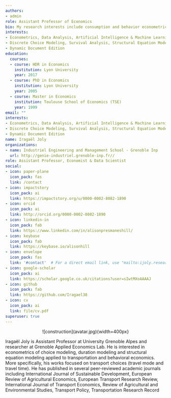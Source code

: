 ```yaml
---
authors:
- admin
role: Assistant Professor of Economics
bio: My research interests include consumption and behavior econometric modelling applied to transport, food and innovative products. 
interests:
- Econometrics, Data Analysis, Artificial Intelligence & Machine Learning
- Discrete Choice Modeling, Survival Analysis, Structural Equation Modelling
- Dynamic Document Edition
education:
  courses:
  - course: HDR in Economics
    institution: Lyon University
    year: 2017
  - course: PhD in Economics
    institution: Lyon University
    year: 2005
  - course: Master in Economics
    institution: Toulouse School of Economics (TSE)
    year: 1999
email: ""
interests:
- Econometrics, Data Analysis, Artificial Intelligence & Machine Learning
- Discrete Choice Modeling, Survival Analysis, Structural Equation Modelling
- Dynamic Document Edition
name: Iragaël Joly
organizations:
- name: Industriel Engineering and Management School - Grenoble Inp
  url: http://genie-industriel.grenoble-inp.fr//
role: Assistant Professor, Economist & Data Scientist
social:
- icon: paper-plane
  icon_pack: fas
  link: /contact
- icon: impactstory
  icon_pack: ai
  link: https://impactstory.org/u/0000-0002-8082-1890
- icon: orcid
  icon_pack: ai
  link: http://orcid.org/0000-0002-8082-1890
- icon: linkedin-in
  icon_pack: fab
  link: https://www.linkedin.com/in/alisonpresmaneshill/
- icon: keybase
  icon_pack: fab
  link: https://keybase.io/alisonhill
- icon: envelope
  icon_pack: fas
  link: '#contact'  # For a direct email link, use "mailto:ijoly.research@gmail.com".
- icon: google-scholar
  icon_pack: ai
  link: https://scholar.google.co.uk/citations?user=sIwtMXoAAAAJ
- icon: github
  icon_pack: fab
  link: https://github.com/Iragael38
- icon: cv
  icon_pack: ai
  link: file/cv.pdf
superuser: true
---
```


<center>
![construction](avatar.jpg){width=400px} 
</center> 

Iragaël Joly is Assistant Professor at University Grenoble Alpes and researcher at Grenoble Applied Economics Lab. He is interested in econometrics of choice modeling, duration modeling and structural equation modeling applied to transportation and behavioral economics. More specifically, his works focused on transport choices (travel mode and travel time). He has published in several peer-reviewed academic journals including International Journal of Sustainable Development, European Review of Agricultural Economics, European Transport Research Review, International Journal of Transport Economics, Review of Agricultural and Environmental Studies, Transport Policy, Transportation Research Record
